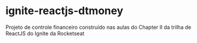 # ignite-reactjs-dtmoney
Projeto de controle financeiro construído nas aulas do Chapter II da trilha de ReactJS do Ignite da Rocketseat
